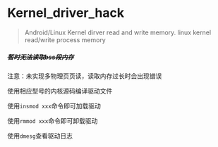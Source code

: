 # Kernel_driver_hack
> Android/Linux Kernel dirver read and write  memory.
> linux kernel read/write process memory

##### ~~暂时无法读取bss段内存~~

注意：未实现多物理页页读，读取内存过长时会出现错误

使用相应型号的内核源码编译驱动文件

使用`insmod xxx`命令即可加载驱动

使用`rmmod xxx`命令即可卸载驱动

使用`dmesg`查看驱动日志
